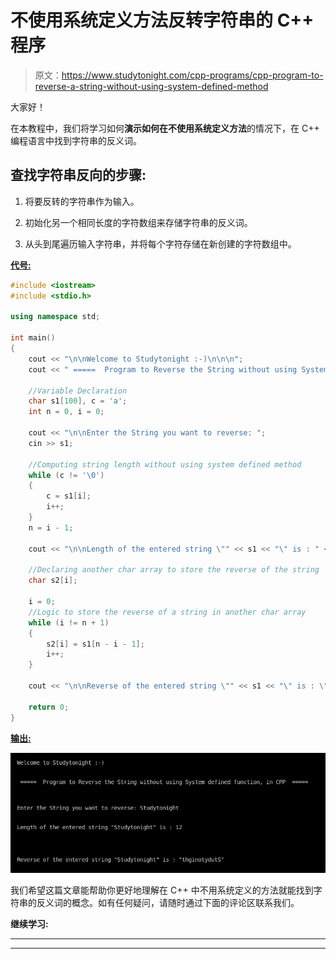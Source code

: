 # 不使用系统定义方法反转字符串的 C++ 程序

> 原文：<https://www.studytonight.com/cpp-programs/cpp-program-to-reverse-a-string-without-using-system-defined-method>

大家好！

在本教程中，我们将学习如何**演示如何在不使用系统定义方法**的情况下，在 C++ 编程语言中找到字符串的反义词。

## **查找字符串反向的步骤:**

1.  将要反转的字符串作为输入。

2.  初始化另一个相同长度的字符数组来存储字符串的反义词。

3.  从头到尾遍历输入字符串，并将每个字符存储在新创建的字符数组中。

<u>**代号:**</u>

```cpp
#include <iostream>
#include <stdio.h>

using namespace std;

int main()
{
    cout << "\n\nWelcome to Studytonight :-)\n\n\n";
    cout << " =====  Program to Reverse the String without using System defined function, in CPP  ===== \n\n";

    //Variable Declaration
    char s1[100], c = 'a';
    int n = 0, i = 0;

    cout << "\n\nEnter the String you want to reverse: ";
    cin >> s1;

    //Computing string length without using system defined method
    while (c != '\0')
    {
        c = s1[i];
        i++;
    }
    n = i - 1;

    cout << "\n\nLength of the entered string \"" << s1 << "\" is : " << n << "\n\n\n";

    //Declaring another char array to store the reverse of the string
    char s2[i];

    i = 0;
    //Logic to store the reverse of a string in another char array
    while (i != n + 1)
    {
        s2[i] = s1[n - i - 1];
        i++;
    }

    cout << "\n\nReverse of the entered string \"" << s1 << "\" is : \"" << s2 << "\"\n\n\n";

    return 0;
} 
```

<u>**输出:**</u>

![C++ string reverse](img/e3413049f66f22d66e3e7feefe1c106f.png)

我们希望这篇文章能帮助你更好地理解在 C++ 中不用系统定义的方法就能找到字符串的反义词的概念。如有任何疑问，请随时通过下面的评论区联系我们。

**继续学习:**

* * *

* * *